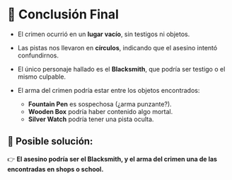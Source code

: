 # 🔎 Conclusión Final

- El crimen ocurrió en un **lugar vacío**, sin testigos ni objetos.  
- Las pistas nos llevaron en **círculos**, indicando que el asesino intentó confundirnos.  
- El único personaje hallado es el **Blacksmith**, que podría ser testigo o el mismo culpable.  
- El arma del crimen podría estar entre los objetos encontrados:

  - **Fountain Pen** es sospechosa (¿arma punzante?).  
  - **Wooden Box** podría haber contenido algo mortal.  
  - **Silver Watch** podría tener una pista oculta.  

## 📌 Posible solución:
👉 **El asesino podría ser el Blacksmith, y el arma del crimen una de las encontradas en shops o school.**  
